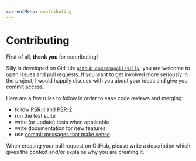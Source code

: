 ```yaml
---
currentMenu: contributing
---
```

# Contributing

First of all, **thank you** for contributing!

Silly is developed on GitHub: [`github.com/mnapoli/silly`](https://github.com/mnapoli/silly), you are welcome to open issues and pull requests. If you want to get involved more seriously in the project, I would happily discuss with you about your ideas and give you commit access.

Here are a few rules to follow in order to ease code reviews and merging:

- follow [PSR-1](http://www.php-fig.org/psr/1/) and [PSR-2](http://www.php-fig.org/psr/2/)
- run the test suite
- write (or update) tests when applicable
- write documentation for new features
- use [commit messages that make sense](http://tbaggery.com/2008/04/19/a-note-about-git-commit-messages.html)

When creating your pull request on GitHub, please write a description which gives the context and/or explains why you are creating it.
